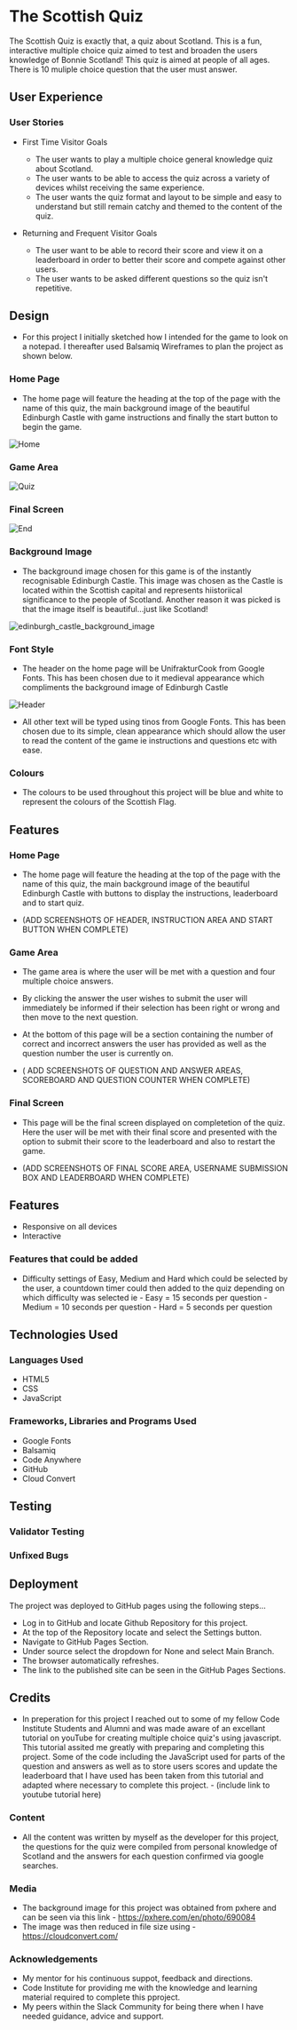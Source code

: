 # The Scottish Quiz

The Scottish Quiz is exactly that, a quiz about Scotland. This is a fun, interactive multiple choice quiz aimed to test and broaden the users knowledge of Bonnie Scotland! This quiz is aimed at people of all ages.
There is 10 muliple choice question that the user must answer.

## User Experience

### User Stories

- First Time Visitor Goals
    - The user wants to play a multiple choice general knowledge quiz about Scotland.
    - The user wants to be able to access the quiz across a variety of devices whilst receiving the same experience.
    - The user wants the quiz format and layout to be simple and easy to understand but still remain catchy and themed to the content of the quiz.

- Returning and Frequent Visitor Goals
    - The user want to be able to record their score and view it on a leaderboard in order to better their score and compete against other users.
    - The user wants to be asked different questions so the quiz isn't repetitive.
      
## Design

- For this project I initially sketched how I intended for the game to look on a notepad. I thereafter used Balsamiq Wireframes to plan the project as shown below.

### Home Page

  - The home page will feature the heading at the top of the page with the name of this quiz, the main background image of the beautiful Edinburgh Castle with game instructions and finally the start button to begin the game.

![Home](https://github.com/Chris-Tollan/The_Scottish_Quiz/assets/134441833/a4b7b526-954f-4a56-b966-e1444af7deba)

### Game Area

![Quiz](https://github.com/Chris-Tollan/The_Scottish_Quiz/assets/134441833/7f24a55f-cc2a-45e7-b75d-f8b1bd9a6f8d)

### Final Screen

![End](https://github.com/Chris-Tollan/The_Scottish_Quiz/assets/134441833/1a4df4d7-ea28-4ed1-b1c4-482e0b9482ca)



### Background Image

- The background image chosen for this game is of the instantly recognisable Edinburgh Castle. This image was chosen as the Castle is located within the Scottish capital and represents hiistoriical significance to the people of Scotland. Another reason it was picked is that the image itself is beautiful...just like Scotland!

 ![edinburgh_castle_background_image](https://github.com/Chris-Tollan/the-scottish-quiz/assets/134441833/d3dc6910-302f-4530-afa3-9af41e9a83db)

### Font Style

- The header on the home page will be UnifrakturCook from Google Fonts. This has been chosen due to it medieval appearance which compliments the background image of Edinburgh Castle

![Header](https://github.com/Chris-Tollan/the-scottish-quiz/assets/134441833/61c8c8a8-466a-4906-8c86-4ae464412c86)

- All other text will be typed using tinos from Google Fonts. This has been chosen due to its simple, clean appearance which should allow the user to read the content of the game ie instructions and questions etc with ease.

### Colours

- The colours to be used throughout this project will be blue and white to represent the colours of the Scottish Flag.

## Features

### Home Page

- The home page will feature the heading at the top of the page with the name of this quiz, the main background image of the beautiful Edinburgh Castle with buttons to display the instructions, leaderboard and to start quiz.

- (ADD SCREENSHOTS OF HEADER, INSTRUCTION AREA AND START BUTTON WHEN COMPLETE)

### Game Area

- The game area is where the user will be met with a question and four multiple choice answers.
- By clicking the answer the user wishes to submit the user will immediately be informed if their selection has been right or wrong and then move to the next question.
- At the bottom of this page will be a section containing the number of correct and incorrect answers the user has provided as well as the question number the user is currently on.
 
- ( ADD SCREENSHOTS OF QUESTION AND ANSWER AREAS, SCOREBOARD AND QUESTION COUNTER WHEN COMPLETE)
 
### Final Screen

- This page will be the final screen displayed on completetion of the quiz. Here the user will be met with their final score and presented with the option to submit their score to the leaderboard and also to restart the game.

- (ADD SCREENSHOTS OF FINAL SCORE AREA, USERNAME SUBMISSION BOX AND LEADERBOARD WHEN COMPLETE)

## Features

- Responsive on all devices
- Interactive

### Features that could be added

- Difficulty settings of Easy, Medium and Hard which could be selected by the user, a countdown timer could then added to the quiz depending on which difficulty was selected ie
      - Easy = 15 seconds per question
      - Medium = 10 seconds per question
      - Hard = 5 seconds per question

## Technologies Used

### Languages Used
- HTML5
- CSS
- JavaScript

### Frameworks, Libraries and Programs Used
- Google Fonts
- Balsamiq
- Code Anywhere
- GitHub
- Cloud Convert

## Testing 




### Validator Testing 



### Unfixed Bugs

 

## Deployment

The project was deployed to GitHub pages using the following steps...
- Log in to GitHub and locate Github Repository for this project.
- At the top of the Repository locate and select the Settings button.
- Navigate to GitHub Pages Section.
- Under source select the dropdown for None and select Main Branch.
- The browser automatically refreshes.
- The link to the published site can be seen in the GitHub Pages Sections.

## Credits 

- In preperation for this project I reached out to some of my fellow Code Institute Students and Alumni and was made aware of an excellant tutorial on youTube for creating multiple choice quiz's using javascript. This tutorial assited me greatly with preparing and completing this project. Some of the code including the JavaScript used for parts of the question and answers as well as to store users scores and update the leaderboard that I have used has been taken from this tutorial and adapted where necessary to complete this project. - (include link to youtube  tutorial here)

### Content 

- All the content was written by myself as the developer for this project, the questions for the quiz were compiled from personal knowledge of Scotland and the answers for each question confirmed via google searches.

### Media

- The background image for this project was obtained from pxhere and can be seen via this link - https://pxhere.com/en/photo/690084
- The image was then reduced in file size using - https://cloudconvert.com/

### Acknowledgements
- My mentor for his continuous suppot, feedback and directions.
- Code Institute for providing me with the knowledge and learning material required to complete this pproject.
- My peers within the Slack Community for being there when I have needed guidance, advice and support.


